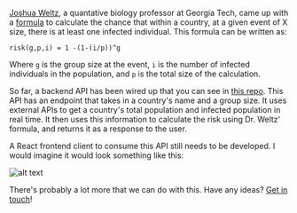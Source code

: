 [Joshua Weltz](http://ecotheory.biology.gatech.edu/), a quantative biology professor at Georgia Tech, came up with a [formula](https://figshare.com/articles/COVID-19_Event_Risk_Assessment_Planner/11965533) to calculate the chance that within a country, at a given event of X size, there is at least one infected individual.  This formula can be written as: 

`risk(g,p,i) = 1 -(1-(i/p))^g`

Where `g` is the group size at the event, `i` is the number of infected individuals in the population, and `p` is the total size of the calculation.

So far, a backend API has been wired up that you can see in [this repo](https://github.com/everythings-cancelled/event_risk_assessment_api).  This API has an endpoint that takes in a country's name and a group size.  It uses external APIs to get a country's total population and infected population in real time.  It then uses this information to calculate the risk using Dr. Weltz' formula, and returns it as a response to the user.

A React frontend client to consume this API still needs to be developed.  I would imagine it would look something like this:

![alt text](https://i.ibb.co/rb4981x/6-CA95-FAE-E56-E-4-CB6-8-A37-FFB15070-EA29.jpg "Event Risk Assessment Mockup")


There's probably a lot more that we can do with this.  Have any ideas?  [Get in touch](http://shauncar.land/contact)!
